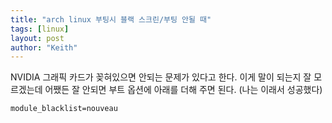 ```yaml
---
title: "arch linux 부팅시 블랙 스크린/부팅 안될 때"
tags: [linux]
layout: post
author: "Keith"
---
```


NVIDIA 그래픽 카드가 꽂혀있으면 안되는 문제가 있다고 한다. 이게 말이 되는지 잘 모르겠는데 어쨌든 잘 안되면 부트 옵션에 아래를 더해 주면 된다. (나는 이래서 성공했다)

```
module_blacklist=nouveau
```
